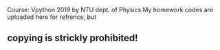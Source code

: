   Course: Vpython 2019 by NTU dept. of Physics
  My homework codes are uploaded here for refrence, but 
  ## copying is strickly prohibited!
